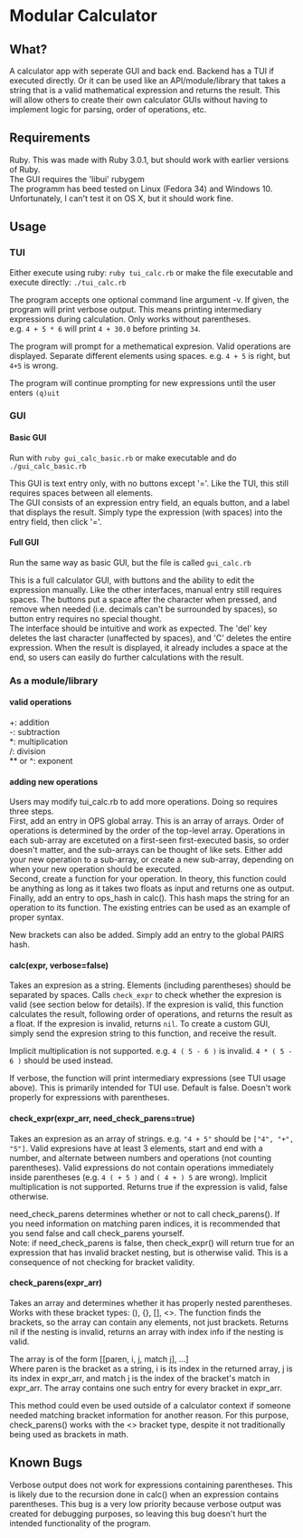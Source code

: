 # Modular Calculator

## What?

A calculator app with seperate GUI and back end. Backend has a TUI if executed directly. Or it can be used like an API/module/library that takes a string that is a valid mathematical expression and returns the result. This will allow others to create their own calculator GUIs without having to implement logic for parsing, order of operations, etc.

## Requirements

Ruby. This was made with Ruby 3.0.1, but should work with earlier versions of Ruby.  
The GUI requires the 'libui' rubygem  
The programm has beed tested on Linux (Fedora 34) and Windows 10. Unfortunately, I can't test it on OS X, but it should work fine.

## Usage

### TUI

Either execute using ruby: `ruby tui_calc.rb` or make the file executable and execute directly: `./tui_calc.rb`

The program accepts one optional command line argument -v. If given, the program will print verbose output. This means printing intermediary expressions during calculation. Only works without parentheses.  
e.g. `4 + 5 * 6` will print `4 + 30.0` before printing `34`.

The program will prompt for a methematical expresion. Valid operations are displayed. Separate different elements using spaces. e.g. `4 + 5` is right, but `4+5` is wrong.

The program will continue prompting for new expressions until the user enters `(q)uit`

### GUI

#### Basic GUI

Run with `ruby gui_calc_basic.rb` or make executable and do `./gui_calc_basic.rb`

This GUI is text entry only, with no buttons except '='. Like the TUI, this still requires spaces between all elements.  
The GUI consists of an expression entry field, an equals button, and a label that displays the result. Simply type the expression (with spaces) into the entry field, then click '='.

#### Full GUI

Run the same way as basic GUI, but the file is called `gui_calc.rb`

This is a full calculator GUI, with buttons and the ability to edit the expression manually. Like the other interfaces, manual entry still requires spaces. The buttons put a space after the character when pressed, and remove when needed (i.e. decimals can't be surrounded by spaces), so button entry requires no special thought.  
The interface should be intuitive and work as expected. The 'del' key deletes the last character (unaffected by spaces), and 'C' deletes the entire expression. When the result is displayed, it already includes a space at the end, so users can easily do further calculations with the result.

### As a module/library

#### valid operations

+: addition  
-: subtraction  
*: multiplication  
/: division  
** or ^: exponent

#### adding new operations

Users may modify tui_calc.rb to add more operations. Doing so requires three steps.  
First, add an entry in OPS global array. This is an array of arrays. Order of operations is determined by the order of the top-level array. Operations in each sub-array are excetuted on a first-seen first-executed basis, so order doesn't matter, and the sub-arrays can be thought of like sets. Either add your new operation to a sub-array, or create a new sub-array, depending on when your new operation should be executed.  
Second, create a function for your operation. In theory, this function could be anything as long as it takes two floats as input and returns one as output.  
Finally, add an entry to ops_hash in calc(). This hash maps the string for an operation to its function. The existing entries can be used as an example of proper syntax.

New brackets can also be added. Simply add an entry to the global PAIRS hash.

#### calc(expr, verbose=false)

Takes an expresion as a string. Elements (including parentheses) should be separated by spaces. Calls `check_expr` to check whether the expresion is valid (see section below for details). If the expresion is valid, this function calculates the result, following order of operations, and returns the result as a float. If the expresion is invalid, returns `nil`. To create a custom GUI, simply send the expresion string to this function, and receive the result.

Implicit multiplication is not supported. e.g. `4 ( 5 - 6 )` is invalid. `4 * ( 5 - 6 )` should be used instead.

If verbose, the function will print intermediary expressions (see TUI usage above). This is primarily intended for TUI use. Default is false. Doesn't work properly for expressions with parentheses.

#### check_expr(expr_arr, need_check_parens=true)

Takes an expresion as an array of strings. e.g. `"4 + 5"` should be `["4", "+", "5"]`. Valid expresions have at least 3 elements, start and end with a number, and alternate between numbers and operations (not counting parentheses). Valid expressions do not contain operations immediately inside parentheses (e.g. `4 ( + 5 )` and `( 4 + ) 5` are wrong). Implicit multiplication is not supported. Returns true if the expression is valid, false otherwise.

need_check_parens determines whether or not to call check_parens(). If you need information on matching paren indices, it is recommended that you send false and call check_parens yourself.  
Note: if need_check_parens is false, then check_expr() will return true for an expression that has invalid bracket nesting, but is otherwise valid. This is a consequence of not checking for bracket validity.

#### check_parens(expr_arr)
Takes an array and determines whether it has properly nested parentheses. Works with these bracket types: (), {}, [], <>. The function finds the brackets, so the array can contain any elements, not just brackets. Returns nil if the nesting is invalid, returns an array with index info if the nesting is valid.

The array is of the form [[paren, i, j, match j], ...]  
Where paren is the bracket as a string, i is its index in the returned array, j is its index in expr_arr, and match j is the index of the bracket's match in expr_arr. The array contains one such entry for every bracket in expr_arr.

This method could even be used outside of a calculator context if someone needed matching bracket information for another reason. For this purpose, check_parens() works with the <> bracket type, despite it not traditionally being used as brackets in math.

## Known Bugs

Verbose output does not work for expressions containing parentheses. This is likely due to the recursion done in calc() when an expression contains parentheses. This bug is a very low priority because verbose output was created for debugging purposes, so leaving this bug doesn't hurt the intended functionality of the program.
